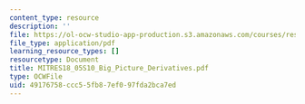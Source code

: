 ```yaml
---
content_type: resource
description: ''
file: https://ol-ocw-studio-app-production.s3.amazonaws.com/courses/res-18-005-highlights-of-calculus-spring-2010/49176758ccc55fb87ef097fda2bca7ed_MITRES18_05S10_Big_Picture_Derivatives.pdf
file_type: application/pdf
learning_resource_types: []
resourcetype: Document
title: MITRES18_05S10_Big_Picture_Derivatives.pdf
type: OCWFile
uid: 49176758-ccc5-5fb8-7ef0-97fda2bca7ed
---
```


